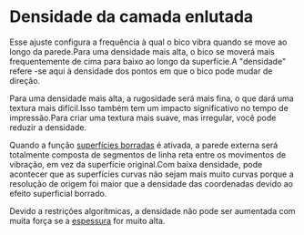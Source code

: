 Densidade da camada enlutada
====
Esse ajuste configura a frequência à qual o bico vibra quando se move ao longo da parede.Para uma densidade mais alta, o bico se moverá mais frequentemente de cima para baixo ao longo da superfície.A "densidade" refere -se aqui à densidade dos pontos em que o bico pode mudar de direção.

Para uma densidade mais alta, a rugosidade será mais fina, o que dará uma textura mais difícil.Isso também tem um impacto significativo no tempo de impressão.Para criar uma textura mais suave, mas irregular, você pode reduzir a densidade.

Quando a função [superfícies borradas](Magic_fuzzy_skin_enabled.md) é ativada, a parede externa será totalmente composta de segmentos de linha reta entre os movimentos de vibração, em vez da superfície original.Com baixa densidade, pode acontecer que as superfícies curvas não sejam mais muito curvas porque a resolução de origem foi maior que a densidade das coordenadas devido ao efeito superficial borrado.

Devido a restrições algorítmicas, a densidade não pode ser aumentada com muita força se a [espessura](magic_fuzzy_skin_thickness.md) for muito alta.